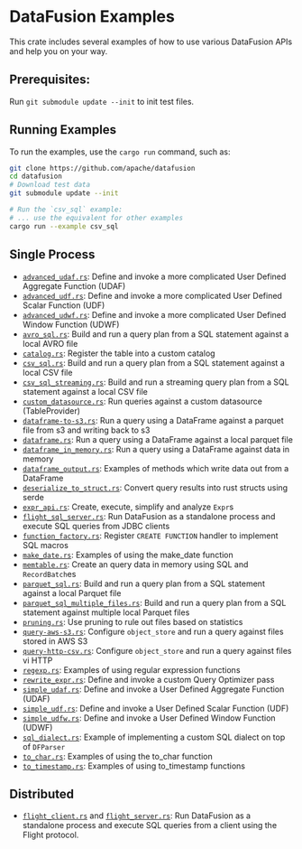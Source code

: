 <!---
  Licensed to the Apache Software Foundation (ASF) under one
  or more contributor license agreements.  See the NOTICE file
  distributed with this work for additional information
  regarding copyright ownership.  The ASF licenses this file
  to you under the Apache License, Version 2.0 (the
  "License"); you may not use this file except in compliance
  with the License.  You may obtain a copy of the License at

    http://www.apache.org/licenses/LICENSE-2.0

  Unless required by applicable law or agreed to in writing,
  software distributed under the License is distributed on an
  "AS IS" BASIS, WITHOUT WARRANTIES OR CONDITIONS OF ANY
  KIND, either express or implied.  See the License for the
  specific language governing permissions and limitations
  under the License.
-->

# DataFusion Examples

This crate includes several examples of how to use various DataFusion APIs and help you on your way.

## Prerequisites:

Run `git submodule update --init` to init test files.

## Running Examples

To run the examples, use the `cargo run` command, such as:

```bash
git clone https://github.com/apache/datafusion
cd datafusion
# Download test data
git submodule update --init

# Run the `csv_sql` example:
# ... use the equivalent for other examples
cargo run --example csv_sql
```

## Single Process

- [`advanced_udaf.rs`](examples/advanced_udaf.rs): Define and invoke a more complicated User Defined Aggregate Function (UDAF)
- [`advanced_udf.rs`](examples/advanced_udf.rs): Define and invoke a more complicated User Defined Scalar Function (UDF)
- [`advanced_udwf.rs`](examples/advanced_udwf.rs): Define and invoke a more complicated User Defined Window Function (UDWF)
- [`avro_sql.rs`](examples/avro_sql.rs): Build and run a query plan from a SQL statement against a local AVRO file
- [`catalog.rs`](examples/catalog.rs): Register the table into a custom catalog
- [`csv_sql.rs`](examples/csv_sql.rs): Build and run a query plan from a SQL statement against a local CSV file
- [`csv_sql_streaming.rs`](examples/csv_sql_streaming.rs): Build and run a streaming query plan from a SQL statement against a local CSV file
- [`custom_datasource.rs`](examples/custom_datasource.rs): Run queries against a custom datasource (TableProvider)
- [`dataframe-to-s3.rs`](examples/external_dependency/dataframe-to-s3.rs): Run a query using a DataFrame against a parquet file from s3 and writing back to s3
- [`dataframe.rs`](examples/dataframe.rs): Run a query using a DataFrame against a local parquet file
- [`dataframe_in_memory.rs`](examples/dataframe_in_memory.rs): Run a query using a DataFrame against data in memory
- [`dataframe_output.rs`](examples/dataframe_output.rs): Examples of methods which write data out from a DataFrame
- [`deserialize_to_struct.rs`](examples/deserialize_to_struct.rs): Convert query results into rust structs using serde
- [`expr_api.rs`](examples/expr_api.rs): Create, execute, simplify and analyze `Expr`s
- [`flight_sql_server.rs`](examples/flight/flight_sql_server.rs): Run DataFusion as a standalone process and execute SQL queries from JDBC clients
- [`function_factory.rs`](examples/function_factory.rs): Register `CREATE FUNCTION` handler to implement SQL macros
- [`make_date.rs`](examples/make_date.rs): Examples of using the make_date function
- [`memtable.rs`](examples/memtable.rs): Create an query data in memory using SQL and `RecordBatch`es
- [`parquet_sql.rs`](examples/parquet_sql.rs): Build and run a query plan from a SQL statement against a local Parquet file
- [`parquet_sql_multiple_files.rs`](examples/parquet_sql_multiple_files.rs): Build and run a query plan from a SQL statement against multiple local Parquet files
- [`pruning.rs`](examples/parquet_sql.rs): Use pruning to rule out files based on statistics
- [`query-aws-s3.rs`](examples/external_dependency/query-aws-s3.rs): Configure `object_store` and run a query against files stored in AWS S3
- [`query-http-csv.rs`](examples/query-http-csv.rs): Configure `object_store` and run a query against files vi HTTP
- [`regexp.rs`](examples/regexp.rs): Examples of using regular expression functions
- [`rewrite_expr.rs`](examples/rewrite_expr.rs): Define and invoke a custom Query Optimizer pass
- [`simple_udaf.rs`](examples/simple_udaf.rs): Define and invoke a User Defined Aggregate Function (UDAF)
- [`simple_udf.rs`](examples/simple_udf.rs): Define and invoke a User Defined Scalar Function (UDF)
- [`simple_udfw.rs`](examples/simple_udwf.rs): Define and invoke a User Defined Window Function (UDWF)
- [`sql_dialect.rs`](examples/sql_dialect.rs): Example of implementing a custom SQL dialect on top of `DFParser`
- [`to_char.rs`](examples/to_char.rs): Examples of using the to_char function
- [`to_timestamp.rs`](examples/to_timestamp.rs): Examples of using to_timestamp functions

## Distributed

- [`flight_client.rs`](examples/flight/flight_client.rs) and [`flight_server.rs`](examples/flight/flight_server.rs): Run DataFusion as a standalone process and execute SQL queries from a client using the Flight protocol.
